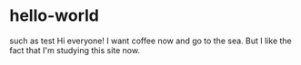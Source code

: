 # hello-world
such as test
Hi everyone!
I want coffee now and go to the sea.
But I like the fact that I'm studying this site now.
